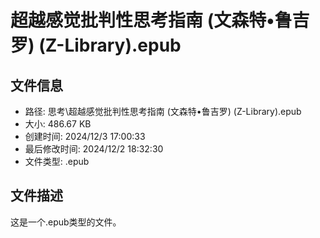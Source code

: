 ﻿# 超越感觉批判性思考指南 (文森特•鲁吉罗) (Z-Library).epub

## 文件信息
- 路径: 思考\超越感觉批判性思考指南 (文森特•鲁吉罗) (Z-Library).epub
- 大小: 486.67 KB
- 创建时间: 2024/12/3 17:00:33
- 最后修改时间: 2024/12/2 18:32:30
- 文件类型: .epub

## 文件描述
这是一个.epub类型的文件。

